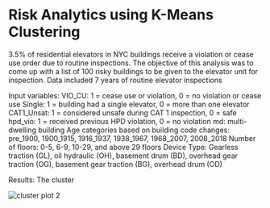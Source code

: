 # Risk Analytics using K-Means Clustering

3.5% of residential elevators in NYC buildings receive a violation or cease use order due to routine inspections. The objective of this analysis was to come up with a list of 100 risky buildings to be given to the elevator unit for inspection. Data included 7 years of routine elevator inspections 

Input variables: 
VIO_CU: 1 = cease use or violation, 0 = no violation or cease use
Single: 1 = building had a single elevator, 0 = more than one elevator
CAT1_Unsat: 1 = considered unsafe during CAT 1 inspection, 0 = safe
hpd_vio: 1 = received previous HPD violation, 0 = no violation
md: multi-dwelling building
Age categories based on building code changes: pre_1900, 1900_1915, 1916_1937, 1938_1967, 1968_2007, 2008_2018
Number of floors: 0-5, 6-9, 10-29, and above 29 floors
Device Type: Gearless traction (GL), oil hydraulic (OH), basement drum (BD), overhead gear traction (OG), basement gear traction (BG), overhead drum (OD)

Results:
The cluster


![cluster plot 2](https://user-images.githubusercontent.com/11237613/40857907-99fba8f4-65aa-11e8-80ce-8e0f1fba7f06.png)

